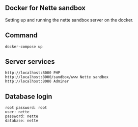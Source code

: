 ## Docker for Nette sandbox

Setting up and running the nette sandbox server on the docker.

## Command

```
docker-compose up
```

## Server services

```
http://localhost:8000 PHP
http://localhost:8000/sandbox/www Nette sandbox
http://localhost:8080 Adminer
```

## Database login

```
root password: root
user: nette
password: nette
database: nette
```
